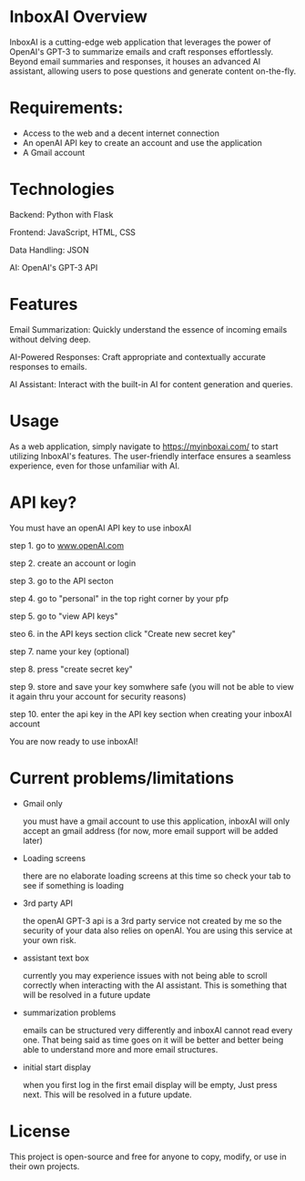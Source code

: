 # InboxAI Overview
InboxAI is a cutting-edge web application that leverages the power of OpenAI's GPT-3 to summarize emails and craft responses effortlessly. Beyond email summaries and responses, it houses an advanced AI assistant, allowing users to pose questions and generate content on-the-fly.

# Requirements:

- Access to the web and a decent internet connection
- An openAI API key to create an account and use the application
- A Gmail account 


# Technologies
Backend: Python with Flask

Frontend: JavaScript, HTML, CSS

Data Handling: JSON

AI: OpenAI's GPT-3 API

# Features

Email Summarization: Quickly understand the essence of incoming emails without delving deep.

AI-Powered Responses: Craft appropriate and contextually accurate responses to emails.

AI Assistant: Interact with the built-in AI for content generation and queries.

# Usage

As a web application, simply navigate to https://myinboxai.com/ to start utilizing InboxAI's features. The user-friendly interface ensures a seamless experience, even for those unfamiliar with AI.

# API key?
You must have an openAI API key to use inboxAI

step 1. go to www.openAI.com

step 2. create an account or login

step 3. go to the API secton

step 4. go to "personal" in the top right corner by your pfp

step 5. go to "view API keys"

steo 6. in the API keys section click "Create new secret key"

step 7. name your key (optional)

step 8. press "create secret key"

step 9. store and save your key somwhere safe (you will not be able to view it again thru your account for security reasons)

step 10. enter the api key in the API key section when creating your inboxAI account

You are now ready to use inboxAI!

# Current problems/limitations
- Gmail only
  
  you must have a gmail account to use this application, inboxAI will only accept an gmail address (for now, more email support will be added later)

- Loading screens

  there are no elaborate loading screens at this time so check your tab to see if something is loading

- 3rd party API

  the openAI GPT-3 api is a 3rd party service not created by me so the security of your data also relies on openAI. You are using this service at your own risk.

- assistant text box

  currently you may experience issues with not being able to scroll correctly when interacting with the AI assistant. This is something that will be resolved in a future update

- summarization problems

  emails can be structured very differently and inboxAI cannot read every one. That being said as time goes on it will be better and better being able to understand more and more email structures.

- initial start display

  when you first log in the first email display will be empty, Just press next. This will be resolved in a future update.



# License

This project is open-source and free for anyone to copy, modify, or use in their own projects.
